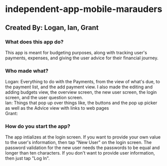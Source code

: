 # independent-app-mobile-marauders
## Created By: Logan, Ian, Grant

### What does this app do?
This app is meant for budgeting purposes, along with tracking user's payments, expenses, and giving the user advice for their financial journey.

### Who made what?
Logan: Everything to do with the Payments, from the view of what's due, to the payment list, and the add payment view. I also made the editing and adding budgets view, the overview screen, the new user screen, the login screen, and the user question screen. <br>
Ian: Things that pop up over things like, the buttons and the pop up picker as well as the Advice view with links to web pages <br>
Grant: <br>

### How do you start the app?
The app intializes at the login screen. If you want to provide your own value to the user's information, then tap "New User" on the login screen. The password validation for the new user needs the passwords to be equal and longer than ten characters. If you don't want to provide user information, then just tap "Log In".
